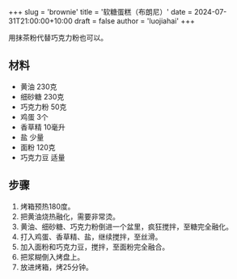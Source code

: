 +++
slug = 'brownie'
title = '软糖蛋糕（布朗尼）'
date = 2024-07-31T21:00:00+10:00
draft = false
author = 'luojiahai'
+++

用抹茶粉代替巧克力粉也可以。

## 材料

- 黄油 230克
- 细砂糖 230克
- 巧克力粉 50克
- 鸡蛋 3个
- 香草精 10毫升
- 盐 少量
- 面粉 120克
- 巧克力豆 适量

## 步骤

1. 烤箱预热180度。
2. 把黄油烧热融化，需要非常烫。
3. 黄油、细砂糖、巧克力粉倒进一个盆里，疯狂搅拌，至糖完全融化。
4. 打入鸡蛋、香草精、盐，继续搅拌，至丝滑。
5. 加入面粉和巧克力豆，搅拌，至面粉完全融合。
6. 把浆糊倒入烤盘上。
7. 放进烤箱，烤25分钟。

